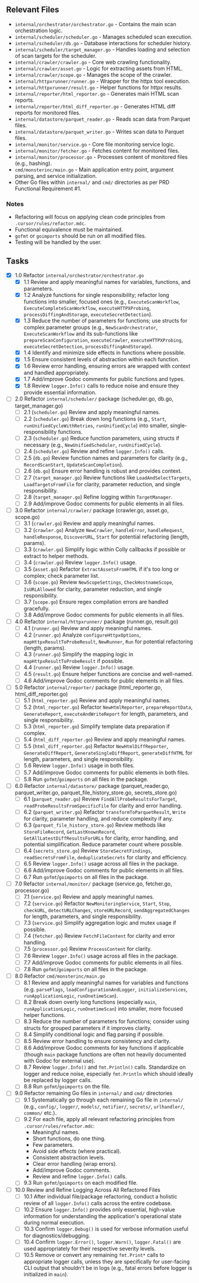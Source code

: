 ## Relevant Files

- `internal/orchestrator/orchestrator.go` - Contains the main scan orchestration logic.
- `internal/scheduler/scheduler.go` - Manages scheduled scan execution.
- `internal/scheduler/db.go` - Database interactions for scheduler history.
- `internal/scheduler/target_manager.go` - Handles loading and selection of scan targets for the scheduler.
- `internal/crawler/crawler.go` - Core web crawling functionality.
- `internal/crawler/asset.go` - Logic for extracting assets from HTML.
- `internal/crawler/scope.go` - Manages the scope of the crawler.
- `internal/httpxrunner/runner.go` - Wrapper for the httpx tool execution.
- `internal/httpxrunner/result.go` - Helper functions for httpx results.
- `internal/reporter/html_reporter.go` - Generates main HTML scan reports.
- `internal/reporter/html_diff_reporter.go` - Generates HTML diff reports for monitored files.
- `internal/datastore/parquet_reader.go` - Reads scan data from Parquet files.
- `internal/datastore/parquet_writer.go` - Writes scan data to Parquet files.
- `internal/monitor/service.go` - Core file monitoring service logic.
- `internal/monitor/fetcher.go` - Fetches content for monitored files.
- `internal/monitor/processor.go` - Processes content of monitored files (e.g., hashing).
- `cmd/monsterinc/main.go` - Main application entry point, argument parsing, and service initialization.
- Other Go files within `internal/` and `cmd/` directories as per PRD Functional Requirement #1.

### Notes

- Refactoring will focus on applying clean code principles from `.cursor/rules/refactor.mdc`.
- Functional equivalence must be maintained.
- `gofmt` or `goimports` should be run on all modified files.
- Testing will be handled by the user.

## Tasks

- [x] 1.0 Refactor `internal/orchestrator/orchestrator.go`
  - [x] 1.1 Review and apply meaningful names for variables, functions, and parameters.
  - [x] 1.2 Analyze functions for single responsibility; refactor long functions into smaller, focused ones (e.g., `ExecuteScanWorkflow`, `ExecuteCompleteScanWorkflow`, `executeHTTPXProbing`, `processDiffingAndStorage`, `executeSecretDetection`).
  - [x] 1.3 Reduce the number of parameters for functions; use structs for complex parameter groups (e.g., `NewScanOrchestrator`, `ExecuteScanWorkflow` and its sub-functions like `prepareScanConfiguration`, `executeCrawler`, `executeHTTPXProbing`, `executeSecretDetection`, `processDiffingAndStorage`).
  - [x] 1.4 Identify and minimize side effects in functions where possible.
  - [x] 1.5 Ensure consistent levels of abstraction within each function.
  - [x] 1.6 Review error handling, ensuring errors are wrapped with context and handled appropriately.
  - [x] 1.7 Add/improve Godoc comments for public functions and types.
  - [x] 1.8 Review `logger.Info()` calls to reduce noise and ensure they provide essential information.
- [ ] 2.0 Refactor `internal/scheduler/` package (scheduler.go, db.go, target_manager.go)
  - [ ] 2.1 (`scheduler.go`) Review and apply meaningful names.
  - [ ] 2.2 (`scheduler.go`) Break down long functions (e.g., `Start`, `runUnifiedCycleWithRetries`, `runUnifiedCycle`) into smaller, single-responsibility functions.
  - [ ] 2.3 (`scheduler.go`) Reduce function parameters, using structs if necessary (e.g., `NewUnifiedScheduler`, `runUnifiedCycle`).
  - [ ] 2.4 (`scheduler.go`) Review and refine `logger.Info()` calls.
  - [ ] 2.5 (`db.go`) Review function names and parameters for clarity (e.g., `RecordScanStart`, `UpdateScanCompletion`).
  - [ ] 2.6 (`db.go`) Ensure error handling is robust and provides context.
  - [ ] 2.7 (`target_manager.go`) Review functions like `LoadAndSelectTargets`, `LoadTargetsFromFile` for clarity, parameter reduction, and single responsibility.
  - [ ] 2.8 (`target_manager.go`) Refine logging within `TargetManager`.
  - [ ] 2.9 Add/improve Godoc comments for public elements in all files.
- [ ] 3.0 Refactor `internal/crawler/` package (crawler.go, asset.go, scope.go)
  - [ ] 3.1 (`crawler.go`) Review and apply meaningful names.
  - [ ] 3.2 (`crawler.go`) Analyze `NewCrawler`, `handleError`, `handleRequest`, `handleResponse`, `DiscoverURL`, `Start` for potential refactoring (length, params).
  - [ ] 3.3 (`crawler.go`) Simplify logic within Colly callbacks if possible or extract to helper methods.
  - [ ] 3.4 (`crawler.go`) Review `logger.Info()` usage.
  - [ ] 3.5 (`asset.go`) Refactor `ExtractAssetsFromHTML` if it's too long or complex; check parameter list.
  - [ ] 3.6 (`scope.go`) Review `NewScopeSettings`, `CheckHostnameScope`, `IsURLAllowed` for clarity, parameter reduction, and single responsibility.
  - [ ] 3.7 (`scope.go`) Ensure regex compilation errors are handled gracefully.
  - [ ] 3.8 Add/improve Godoc comments for public elements in all files.
- [ ] 4.0 Refactor `internal/httpxrunner/` package (runner.go, result.go)
  - [ ] 4.1 (`runner.go`) Review and apply meaningful names.
  - [ ] 4.2 (`runner.go`) Analyze `configureHttpxOptions`, `mapHttpxResultToProbeResult`, `NewRunner`, `Run` for potential refactoring (length, params).
  - [ ] 4.3 (`runner.go`) Simplify the mapping logic in `mapHttpxResultToProbeResult` if possible.
  - [ ] 4.4 (`runner.go`) Review `logger.Info()` usage.
  - [ ] 4.5 (`result.go`) Ensure helper functions are concise and well-named.
  - [ ] 4.6 Add/improve Godoc comments for public elements in all files.
- [ ] 5.0 Refactor `internal/reporter/` package (html_reporter.go, html_diff_reporter.go)
  - [ ] 5.1 (`html_reporter.go`) Review and apply meaningful names.
  - [ ] 5.2 (`html_reporter.go`) Refactor `NewHtmlReporter`, `prepareReportData`, `GenerateReport`, `executeAndWriteReport` for length, parameters, and single responsibility.
  - [ ] 5.3 (`html_reporter.go`) Simplify template data preparation if complex.
  - [ ] 5.4 (`html_diff_reporter.go`) Review and apply meaningful names.
  - [ ] 5.5 (`html_diff_reporter.go`) Refactor `NewHtmlDiffReporter`, `GenerateDiffReport`, `GenerateSingleDiffReport`, `generateDiffHTML` for length, parameters, and single responsibility.
  - [ ] 5.6 Review `logger.Info()` usage in both files.
  - [ ] 5.7 Add/improve Godoc comments for public elements in both files.
  - [ ] 5.8 Run `gofmt`/`goimports` on all files in the package.
- [ ] 6.0 Refactor `internal/datastore/` package (parquet_reader.go, parquet_writer.go, parquet_file_history_store.go, secrets_store.go)
  - [ ] 6.1 (`parquet_reader.go`) Review `FindAllProbeResultsForTarget`, `readProbeResultsFromSpecificFile` for clarity and error handling.
  - [ ] 6.2 (`parquet_writer.go`) Refactor `transformToParquetResult`, `Write` for clarity, parameter handling, and reduce complexity if any.
  - [ ] 6.3 (`parquet_file_history_store.go`) Review methods like `StoreFileRecord`, `GetLastKnownRecord`, `GetAllLatestDiffResultsForURLs` for clarity, error handling, and potential simplification. Reduce parameter count where possible.
  - [ ] 6.4 (`secrets_store.go`) Review `StoreSecretFindings`, `readSecretsFromFile`, `deduplicateSecrets` for clarity and efficiency.
  - [ ] 6.5 Review `logger.Info()` usage across all files in the package.
  - [ ] 6.6 Add/improve Godoc comments for public elements in all files.
  - [ ] 6.7 Run `gofmt`/`goimports` on all files in the package.
- [ ] 7.0 Refactor `internal/monitor/` package (service.go, fetcher.go, processor.go)
  - [ ] 7.1 (`service.go`) Review and apply meaningful names.
  - [ ] 7.2 (`service.go`) Refactor `NewMonitoringService`, `Start`, `Stop`, `checkURL`, `detectURLChanges`, `storeURLRecord`, `sendAggregatedChanges` for length, parameters, and single responsibility.
  - [ ] 7.3 (`service.go`) Simplify aggregation logic and mutex usage if possible.
  - [ ] 7.4 (`fetcher.go`) Review `FetchFileContent` for clarity and error handling.
  - [ ] 7.5 (`processor.go`) Review `ProcessContent` for clarity.
  - [ ] 7.6 Review `logger.Info()` usage across all files in the package.
  - [ ] 7.7 Add/improve Godoc comments for public elements in all files.
  - [ ] 7.8 Run `gofmt`/`goimports` on all files in the package.
- [ ] 8.0 Refactor `cmd/monsterinc/main.go`
  - [ ] 8.1 Review and apply meaningful names for variables and functions (e.g. `parseFlags`, `loadConfigurationAndLogger`, `initializeServices`, `runApplicationLogic`, `runOnetimeScan`).
  - [ ] 8.2 Break down overly long functions (especially `main`, `runApplicationLogic`, `runOnetimeScan`) into smaller, more focused helper functions.
  - [ ] 8.3 Reduce the number of parameters for functions; consider using structs for grouped parameters if it improves clarity.
  - [ ] 8.4 Simplify conditional logic and flag parsing if possible.
  - [ ] 8.5 Review error handling to ensure consistency and clarity.
  - [ ] 8.6 Add/improve Godoc comments for key functions if applicable (though `main` package functions are often not heavily documented with Godoc for external use).
  - [ ] 8.7 Review `logger.Info()` and `fmt.Println()` calls. Standardize on logger and reduce noise, especially `fmt.Println` which should ideally be replaced by logger calls.
  - [ ] 8.8 Run `gofmt`/`goimports` on the file.
- [ ] 9.0 Refactor remaining Go files in `internal/` and `cmd/` directories
  - [ ] 9.1 Systematically go through each remaining Go file in `internal/` (e.g., `config/`, `logger/`, `models/`, `notifier/`, `secrets/`, `urlhandler/`, `common/` etc.).
  - [ ] 9.2 For each file, apply all relevant refactoring principles from `.cursor/rules/refactor.mdc`:
      - Meaningful names.
      - Short functions, do one thing.
      - Few parameters.
      - Avoid side effects (where practical).
      - Consistent abstraction levels.
      - Clear error handling (wrap errors).
      - Add/improve Godoc comments.
      - Review and refine `logger.Info()` calls.
  - [ ] 9.3 Run `gofmt`/`goimports` on each modified file.
- [ ] 10.0 Review and Refine Logging Across All Refactored Files
  - [ ] 10.1 After individual file/package refactoring, conduct a holistic review of all `logger.Info()` calls across the entire codebase.
  - [ ] 10.2 Ensure `logger.Info()` provides only essential, high-value information for understanding the application's operational state during normal execution.
  - [ ] 10.3 Confirm `logger.Debug()` is used for verbose information useful for diagnostics/debugging.
  - [ ] 10.4 Confirm `logger.Error()`, `logger.Warn()`, `logger.Fatal()` are used appropriately for their respective severity levels.
  - [ ] 10.5 Remove or convert any remaining `fmt.Print*` calls to appropriate logger calls, unless they are specifically for user-facing CLI output that shouldn't be in logs (e.g., fatal errors before logger is initialized in `main`).